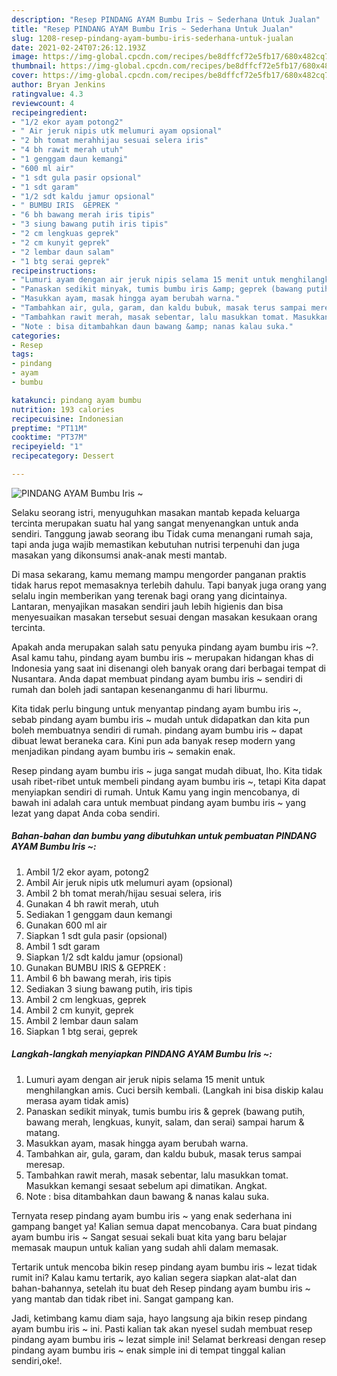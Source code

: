 ```yaml
---
description: "Resep PINDANG AYAM Bumbu Iris ~ Sederhana Untuk Jualan"
title: "Resep PINDANG AYAM Bumbu Iris ~ Sederhana Untuk Jualan"
slug: 1208-resep-pindang-ayam-bumbu-iris-sederhana-untuk-jualan
date: 2021-02-24T07:26:12.193Z
image: https://img-global.cpcdn.com/recipes/be8dffcf72e5fb17/680x482cq70/pindang-ayam-bumbu-iris-foto-resep-utama.jpg
thumbnail: https://img-global.cpcdn.com/recipes/be8dffcf72e5fb17/680x482cq70/pindang-ayam-bumbu-iris-foto-resep-utama.jpg
cover: https://img-global.cpcdn.com/recipes/be8dffcf72e5fb17/680x482cq70/pindang-ayam-bumbu-iris-foto-resep-utama.jpg
author: Bryan Jenkins
ratingvalue: 4.3
reviewcount: 4
recipeingredient:
- "1/2 ekor ayam potong2"
- " Air jeruk nipis utk melumuri ayam opsional"
- "2 bh tomat merahhijau sesuai selera iris"
- "4 bh rawit merah utuh"
- "1 genggam daun kemangi"
- "600 ml air"
- "1 sdt gula pasir opsional"
- "1 sdt garam"
- "1/2 sdt kaldu jamur opsional"
- " BUMBU IRIS  GEPREK "
- "6 bh bawang merah iris tipis"
- "3 siung bawang putih iris tipis"
- "2 cm lengkuas geprek"
- "2 cm kunyit geprek"
- "2 lembar daun salam"
- "1 btg serai geprek"
recipeinstructions:
- "Lumuri ayam dengan air jeruk nipis selama 15 menit untuk menghilangkan amis. Cuci bersih kembali. (Langkah ini bisa diskip kalau merasa ayam tidak amis)"
- "Panaskan sedikit minyak, tumis bumbu iris &amp; geprek (bawang putih, bawang merah, lengkuas, kunyit, salam, dan serai) sampai harum &amp; matang."
- "Masukkan ayam, masak hingga ayam berubah warna."
- "Tambahkan air, gula, garam, dan kaldu bubuk, masak terus sampai meresap."
- "Tambahkan rawit merah, masak sebentar, lalu masukkan tomat. Masukkan kemangi sesaat sebelum api dimatikan. Angkat."
- "Note : bisa ditambahkan daun bawang &amp; nanas kalau suka."
categories:
- Resep
tags:
- pindang
- ayam
- bumbu

katakunci: pindang ayam bumbu 
nutrition: 193 calories
recipecuisine: Indonesian
preptime: "PT11M"
cooktime: "PT37M"
recipeyield: "1"
recipecategory: Dessert

---
```



![PINDANG AYAM Bumbu Iris ~](https://img-global.cpcdn.com/recipes/be8dffcf72e5fb17/680x482cq70/pindang-ayam-bumbu-iris-foto-resep-utama.jpg)

Selaku seorang istri, menyuguhkan masakan mantab kepada keluarga tercinta merupakan suatu hal yang sangat menyenangkan untuk anda sendiri. Tanggung jawab seorang ibu Tidak cuma menangani rumah saja, tapi anda juga wajib memastikan kebutuhan nutrisi terpenuhi dan juga masakan yang dikonsumsi anak-anak mesti mantab.

Di masa  sekarang, kamu memang mampu mengorder panganan praktis tidak harus repot memasaknya terlebih dahulu. Tapi banyak juga orang yang selalu ingin memberikan yang terenak bagi orang yang dicintainya. Lantaran, menyajikan masakan sendiri jauh lebih higienis dan bisa menyesuaikan masakan tersebut sesuai dengan masakan kesukaan orang tercinta. 



Apakah anda merupakan salah satu penyuka pindang ayam bumbu iris ~?. Asal kamu tahu, pindang ayam bumbu iris ~ merupakan hidangan khas di Indonesia yang saat ini disenangi oleh banyak orang dari berbagai tempat di Nusantara. Anda dapat membuat pindang ayam bumbu iris ~ sendiri di rumah dan boleh jadi santapan kesenanganmu di hari liburmu.

Kita tidak perlu bingung untuk menyantap pindang ayam bumbu iris ~, sebab pindang ayam bumbu iris ~ mudah untuk didapatkan dan kita pun boleh membuatnya sendiri di rumah. pindang ayam bumbu iris ~ dapat dibuat lewat beraneka cara. Kini pun ada banyak resep modern yang menjadikan pindang ayam bumbu iris ~ semakin enak.

Resep pindang ayam bumbu iris ~ juga sangat mudah dibuat, lho. Kita tidak usah ribet-ribet untuk membeli pindang ayam bumbu iris ~, tetapi Kita dapat menyiapkan sendiri di rumah. Untuk Kamu yang ingin mencobanya, di bawah ini adalah cara untuk membuat pindang ayam bumbu iris ~ yang lezat yang dapat Anda coba sendiri.

<!--inarticleads1-->

##### Bahan-bahan dan bumbu yang dibutuhkan untuk pembuatan PINDANG AYAM Bumbu Iris ~:

1. Ambil 1/2 ekor ayam, potong2
1. Ambil  Air jeruk nipis utk melumuri ayam (opsional)
1. Ambil 2 bh tomat merah/hijau sesuai selera, iris
1. Gunakan 4 bh rawit merah, utuh
1. Sediakan 1 genggam daun kemangi
1. Gunakan 600 ml air
1. Siapkan 1 sdt gula pasir (opsional)
1. Ambil 1 sdt garam
1. Siapkan 1/2 sdt kaldu jamur (opsional)
1. Gunakan  BUMBU IRIS &amp; GEPREK :
1. Ambil 6 bh bawang merah, iris tipis
1. Sediakan 3 siung bawang putih, iris tipis
1. Ambil 2 cm lengkuas, geprek
1. Ambil 2 cm kunyit, geprek
1. Ambil 2 lembar daun salam
1. Siapkan 1 btg serai, geprek




<!--inarticleads2-->

##### Langkah-langkah menyiapkan PINDANG AYAM Bumbu Iris ~:

1. Lumuri ayam dengan air jeruk nipis selama 15 menit untuk menghilangkan amis. Cuci bersih kembali. (Langkah ini bisa diskip kalau merasa ayam tidak amis)
1. Panaskan sedikit minyak, tumis bumbu iris &amp; geprek (bawang putih, bawang merah, lengkuas, kunyit, salam, dan serai) sampai harum &amp; matang.
1. Masukkan ayam, masak hingga ayam berubah warna.
1. Tambahkan air, gula, garam, dan kaldu bubuk, masak terus sampai meresap.
1. Tambahkan rawit merah, masak sebentar, lalu masukkan tomat. Masukkan kemangi sesaat sebelum api dimatikan. Angkat.
1. Note : bisa ditambahkan daun bawang &amp; nanas kalau suka.




Ternyata resep pindang ayam bumbu iris ~ yang enak sederhana ini gampang banget ya! Kalian semua dapat mencobanya. Cara buat pindang ayam bumbu iris ~ Sangat sesuai sekali buat kita yang baru belajar memasak maupun untuk kalian yang sudah ahli dalam memasak.

Tertarik untuk mencoba bikin resep pindang ayam bumbu iris ~ lezat tidak rumit ini? Kalau kamu tertarik, ayo kalian segera siapkan alat-alat dan bahan-bahannya, setelah itu buat deh Resep pindang ayam bumbu iris ~ yang mantab dan tidak ribet ini. Sangat gampang kan. 

Jadi, ketimbang kamu diam saja, hayo langsung aja bikin resep pindang ayam bumbu iris ~ ini. Pasti kalian tak akan nyesel sudah membuat resep pindang ayam bumbu iris ~ lezat simple ini! Selamat berkreasi dengan resep pindang ayam bumbu iris ~ enak simple ini di tempat tinggal kalian sendiri,oke!.

